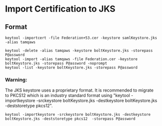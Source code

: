 # Import Certification to JKS 

## Format
```
keytool -importcert -file Federation+53.cer -keystore samlKeystore.jks -alias tamqaws
```
```
keytool -delete -alias tamqaws -keystore boltKeystore.jks -storepass P@assword
keytool -import -alias tamqaws -file Federation.cer -keystore boltKeystore.jks -storepass P@assword -noprompt
keytool -list -keystore boltKeystore.jks -storepass P@assword
```
### Warning:
The JKS keystore uses a proprietary format. It is recommended to migrate to PKCS12 which is an industry standard format using "keytool -importkeystore -srckeystore boltKeystore.jks -destkeystore boltKeystore.jks -deststoretype pkcs12".

```
keytool -importkeystore -srckeystore boltKeystore.jks -destkeystore boltKeystore.jks -deststoretype pkcs12  -storepass P@assword
```
